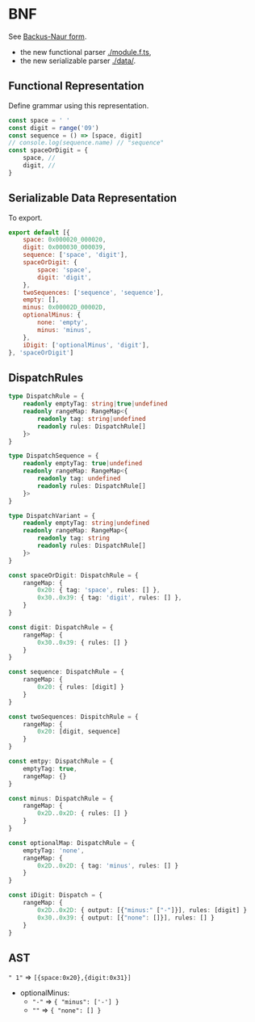 # BNF

See [Backus-Naur form](https://en.wikipedia.org/wiki/Backus%E2%80%93Naur_form).

- the new functional parser [./module.f.ts](./module.f.ts),
- the new serializable parser [./data/](./data/).

## Functional Representation

Define grammar using this representation.

```ts
const space = ' '
const digit = range('09')
const sequence = () => [space, digit]
// console.log(sequence.name) // "sequence"
const spaceOrDigit = {
    space, //
    digit, //
}
```

## Serializable Data Representation

To export.

```js
export default [{
    space: 0x000020_000020,
    digit: 0x000030_000039,
    sequence: ['space', 'digit'],
    spaceOrDigit: {
        space: 'space',
        digit: 'digit',
    },
    twoSequences: ['sequence', 'sequence'],
    empty: [],
    minus: 0x00002D_00002D,
    optionalMinus: {
        none: 'empty',
        minus: 'minus',
    },
    iDigit: ['optionalMinus', 'digit'],
}, 'spaceOrDigit']
```

## DispatchRules

```ts
type DispatchRule = {
    readonly emptyTag: string|true|undefined  
    readonly rangeMap: RangeMap<{
        readonly tag: string|undefined
        readonly rules: DispatchRule[]
    }>
}

type DispatchSequence = {
    readonly emptyTag: true|undefined
    readonly rangeMap: RangeMap<{
        readonly tag: undefined
        readonly rules: DispatchRule[]
    }>
}

type DispatchVariant = {
    readonly emptyTag: string|undefined
    readonly rangeMap: RangeMap<{
        readonly tag: string
        readonly rules: DispatchRule[]
    }>
}
```

```ts
const spaceOrDigit: DispatchRule = {
    rangeMap: {
        0x20: { tag: 'space', rules: [] },
        0x30..0x39: { tag: 'digit', rules: [] },
    }
}

const digit: DispatchRule = {
    rangeMap: {
        0x30..0x39: { rules: [] }
    }
}

const sequence: DispatchRule = {
    rangeMap: {
        0x20: { rules: [digit] }
    }
}

const twoSequences: DispitchRule = {
    rangeMap: {
        0x20: [digit, sequence]
    }
}

const emtpy: DispatchRule = {
    emptyTag: true,
    rangeMap: {}
}

const minus: DispatchRule = {
    rangeMap: {
        0x2D..0x2D: { rules: [] }
    }
}

const optionalMap: DispatchRule = {
    emptyTag: 'none',
    rangeMap: {
        0x2D..0x2D: { tag: 'minus', rules: [] }
    }
}

const iDigit: Dispatch = {
    rangeMap: {
        0x2D..0x2D: { output: [{"minus:" ["-"]}], rules: [digit] }
        0x30..0x39: { output: [{"none": []}], rules: [] }
    }
}
```

## AST

`" 1"` => `[{space:0x20},{digit:0x31}]`
- optionalMinus:
  - `"-"` => `{ "minus": ['-'] }`
  - `""` => `{ "none": [] }`
